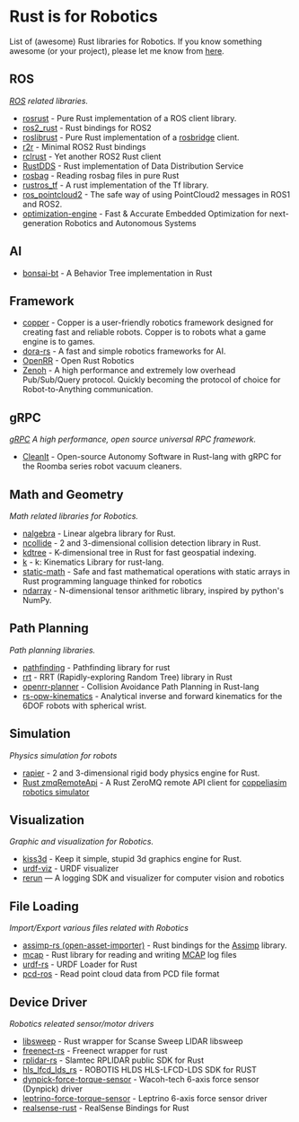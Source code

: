 # Rust is for Robotics

List of (awesome) Rust libraries for Robotics. If you know something awesome (or your project), please let me know from [here](https://github.com/robotics-rs/robotics.rs/pulls).

## ROS

*[ROS](http://www.ros.org/) related libraries.*

* [rosrust](https://github.com/adnanademovic/rosrust) - Pure Rust implementation of a ROS client library.
* [ros2_rust](https://github.com/ros2-rust/ros2_rust) -  Rust bindings for ROS2
* [roslibrust](https://github.com/Carter12s/roslibrust) - Pure Rust implementation of a [rosbridge](https://github.com/RobotWebTools/rosbridge_suite) client.
* [r2r](https://github.com/sequenceplanner/r2r) - Minimal ROS2 Rust bindings
* [rclrust](https://github.com/rclrust/rclrust) - Yet another ROS2 Rust client
* [RustDDS](https://github.com/jhelovuo/RustDDS) - Rust implementation of Data Distribution Service
* [rosbag](https://github.com/SkoltechRobotics/rosbag-rs) - Reading rosbag files in pure Rust
* [rustros_tf](https://github.com/arjo129/rustros_tf) - A rust implementation of the Tf library.
* [ros_pointcloud2](https://github.com/stelzo/ros_pointcloud2) - The safe way of using PointCloud2 messages in ROS1 and ROS2.
* [optimization-engine](https://alphaville.github.io/optimization-engine/) - Fast & Accurate Embedded Optimization for next-generation Robotics and Autonomous Systems

## AI

* [bonsai-bt](https://github.com/Sollimann/bonsai) - A Behavior Tree implementation in Rust

## Framework

* [copper](https://github.com/copper-project/copper-rs) - Copper is a user-friendly robotics framework designed for creating fast and reliable robots. Copper is to robots what a game engine is to games.
* [dora-rs](https://github.com/dora-rs/dora) - A fast and simple robotics frameworks for AI.
* [OpenRR](https://github.com/openrr/openrr) - Open Rust Robotics
* [Zenoh](https://zenoh.io) - A high performance and extremely low overhead Pub/Sub/Query protocol. Quickly becoming the protocol of choice for Robot-to-Anything communication. 

## gRPC

*[gRPC](https://grpc.io/) A high performance, open source universal RPC framework.*

* [CleanIt](https://github.com/Sollimann/CleanIt) - Open-source Autonomy Software in Rust-lang with gRPC for the Roomba series robot vacuum cleaners.

## Math and Geometry

*Math related libraries for Robotics.*

* [nalgebra](https://github.com/sebcrozet/nalgebra) - Linear algebra library for Rust.
* [ncollide](https://github.com/sebcrozet/ncollide) - 2 and 3-dimensional collision detection library in Rust.
* [kdtree](https://github.com/mrhooray/kdtree-rs) - K-dimensional tree in Rust for fast geospatial indexing.
* [k](https://github.com/OTL/k) -  k: Kinematics Library for rust-lang.
* [static-math](https://github.com/elsuizo/static-math) - Safe and fast mathematical operations with static arrays in Rust programming language thinked for robotics
* [ndarray](https://github.com/rust-ndarray/ndarray) - N-dimensional tensor arithmetic library, inspired by python's NumPy.

## Path Planning

*Path planning libraries.*

* [pathfinding](https://github.com/samueltardieu/pathfinding) - Pathfinding library for rust
* [rrt](https://github.com/openrr/rrt) - RRT (Rapidly-exploring Random Tree) library in Rust
* [openrr-planner](https://github.com/openrr/openrr) - Collision Avoidance Path Planning in Rust-lang
* [rs-opw-kinematics](https://github.com/bourumir-wyngs/rs-opw-kinematics) - Analytical inverse and forward kinematics
  for the 6DOF robots with spherical wrist.

## Simulation

*Physics simulation for robots*

* [rapier](https://github.com/dimforge/rapier) - 2 and 3-dimensional rigid body physics engine for Rust.
* [Rust zmqRemoteApi](https://github.com/samuel-cavalcanti/rust_zmqRemoteApi) - A Rust ZeroMQ remote API client for [coppeliasim robotics simulator](https://www.coppeliarobotics.com/)

## Visualization

*Graphic and visualization for Robotics.*

* [kiss3d](https://github.com/sebcrozet/kiss3d) - Keep it simple, stupid 3d graphics engine for Rust.
* [urdf-viz](https://github.com/openrr/urdf-viz) - URDF visualizer
* [rerun](https://github.com/rerun-io/rerun) — A logging SDK and visualizer for computer vision and robotics

## File Loading

*Import/Export various files related with Robotics*

* [assimp-rs (open-asset-importer)](https://github.com/Vurich/assimp-rs) - Rust bindings for the [Assimp](http://www.assimp.org/) library.
* [mcap](https://github.com/foxglove/mcap/tree/main/rust) - Rust library for reading and writing [MCAP](https://mcap.dev/) log files
* [urdf-rs](https://github.com/OTL/urdf-rs) - URDF Loader for Rust
* [pcd-ros](https://github.com/jerry73204/pcd-rs) - Read point cloud data from PCD file format

## Device Driver

*Robotics releated sensor/motor drivers*

* [libsweep](https://github.com/andygrove/libsweep-rs) - Rust wrapper for Scanse Sweep LIDAR libsweep
* [freenect-rs](https://github.com/Entscheider/freenect-rs) - Freenect wrapper for rust
* [rplidar-rs](https://github.com/cnwzhjs/rplidar.rs) - Slamtec RPLIDAR public SDK for Rust
* [hls_lfcd_lds_rs](https://github.com/gabrik/hls_lfcd_lds_rs) -  ROBOTIS HLDS HLS-LFCD-LDS SDK for RUST
* [dynpick-force-torque-sensor](https://github.com/Amelia10007/dynpick-force-torque-sensor-rs) - Wacoh-tech 6-axis force sensor (Dynpick) driver
* [leptrino-force-torque-sensor](https://github.com/Amelia10007/leptrino-force-torque-sensor-rs) - Leptrino 6-axis force sensor driver
* [realsense-rust](https://github.com/Tangram-Vision/realsense-rust) - RealSense Bindings for Rust
